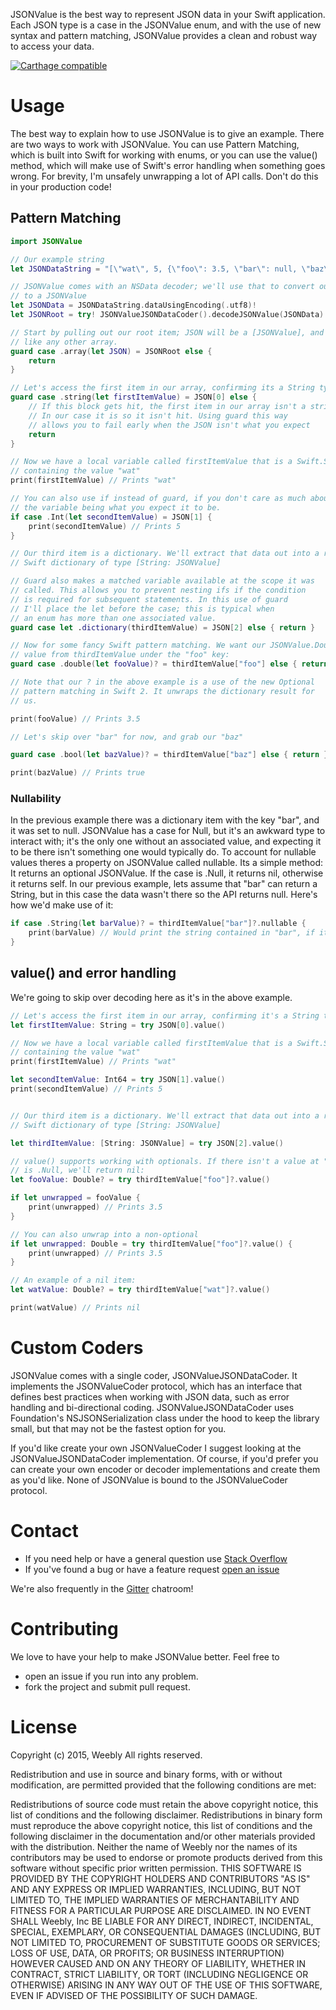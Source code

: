 JSONValue is the best way to represent JSON data in your Swift application. Each JSON type is a case in the JSONValue enum,
and with the use of new syntax and pattern matching, JSONValue provides a clean and robust way to access your data.

[![Carthage compatible](https://img.shields.io/badge/Carthage-compatible-4BC51D.svg?style=flat)](https://github.com/Carthage/Carthage)

# Usage

The best way to explain how to use JSONValue is to give an example. There are two ways to work with JSONValue. You can use
Pattern Matching, which is built into Swift for working with enums, or you can use the value() method, which will make
use of Swift's error handling when something goes wrong. For brevity, I'm unsafely unwrapping a lot of API calls. Don't do this 
in your production code!

## Pattern Matching

```swift
import JSONValue

// Our example string
let JSONDataString = "[\"wat\", 5, {\"foo\": 3.5, \"bar\": null, \"baz\": true}]"

// JSONValue comes with an NSData decoder; we'll use that to convert our string 
// to a JSONValue
let JSONData = JSONDataString.dataUsingEncoding(.utf8)!
let JSONRoot = try! JSONValueJSONDataCoder().decodeJSONValue(JSONData)

// Start by pulling out our root item; JSON will be a [JSONValue], and we can access it
// like any other array.
guard case .array(let JSON) = JSONRoot else {
    return
}

// Let's access the first item in our array, confirming its a String type
guard case .string(let firstItemValue) = JSON[0] else {
    // If this block gets hit, the first item in our array isn't a string.
    // In our case it is so it isn't hit. Using guard this way
    // allows you to fail early when the JSON isn't what you expect
    return
}

// Now we have a local variable called firstItemValue that is a Swift.String 
// containing the value "wat"
print(firstItemValue) // Prints "wat"

// You can also use if instead of guard, if you don't care as much about
// the variable being what you expect it to be.
if case .Int(let secondItemValue) = JSON[1] {
    print(secondItemValue) // Prints 5
}

// Our third item is a dictionary. We'll extract that data out into a regular 
// Swift dictionary of type [String: JSONValue]

// Guard also makes a matched variable available at the scope it was
// called. This allows you to prevent nesting ifs if the condition
// is required for subsequent statements. In this use of guard
// I'll place the let before the case; this is typical when
// an enum has more than one associated value.
guard case let .dictionary(thirdItemValue) = JSON[2] else { return }

// Now for some fancy Swift pattern matching. We want our JSONValue.Double's 
// value from thirdItemValue under the "foo" key:
guard case .double(let fooValue)? = thirdItemValue["foo"] else { return }

// Note that our ? in the above example is a use of the new Optional
// pattern matching in Swift 2. It unwraps the dictionary result for
// us.

print(fooValue) // Prints 3.5

// Let's skip over "bar" for now, and grab our "baz"

guard case .bool(let bazValue)? = thirdItemValue["baz"] else { return }

print(bazValue) // Prints true

```

### Nullability

In the previous example there was a dictionary item with the key "bar", and it was set to null. JSONValue has a case
for Null, but it's an awkward type to interact with; it's the only one without an associated value, and expecting it to 
be there isn't something one would typically do. To account for nullable values theres a property on JSONValue called
nullable. Its a simple method: It returns an optional JSONValue. If the case is .Null, it returns nil, otherwise it
returns self. In our previous example, lets assume that "bar" can return a String, but in this case the data wasn't
there so the API returns null. Here's how we'd make use of it:

```swift
if case .String(let barValue)? = thirdItemValue["bar"]?.nullable {
    print(barValue) // Would print the string contained in "bar", if it had one.
}
```

## value() and error handling

We're going to skip over decoding here as it's in the above example.

```swift
// Let's access the first item in our array, confirming it's a String type
let firstItemValue: String = try JSON[0].value()

// Now we have a local variable called firstItemValue that is a Swift.String 
// containing the value "wat"
print(firstItemValue) // Prints "wat"

let secondItemValue: Int64 = try JSON[1].value()
print(secondItemValue) // Prints 5


// Our third item is a dictionary. We'll extract that data out into a regular 
// Swift dictionary of type [String: JSONValue]

let thirdItemValue: [String: JSONValue] = try JSON[2].value()

// value() supports working with optionals. If there isn't a value at "foo", or the value
// is .Null, we'll return nil:
let fooValue: Double? = try thirdItemValue["foo"]?.value()

if let unwrapped = fooValue {
    print(unwrapped) // Prints 3.5
}

// You can also unwrap into a non-optional
if let unwrapped: Double = try thirdItemValue["foo"]?.value() {
    print(unwrapped) // Prints 3.5
}

// An example of a nil item:
let watValue: Double? = try thirdItemValue["wat"]?.value()

print(watValue) // Prints nil

```

# Custom Coders

JSONValue comes with a single coder, JSONValueJSONDataCoder. It implements the JSONValueCoder protocol, which has
an interface that defines best practices when working with JSON data, such as error handling and bi-directional
coding. JSONValueJSONDataCoder uses Foundation's NSJSONSerialization class under the hood to keep the library
small, but that may not be the fastest option for you. 

If you'd like create your own JSONValueCoder I suggest looking at the JSONValueJSONDataCoder implementation. Of 
course, if you'd prefer you can create your own encoder or decoder implementations and create them as you'd like. None
of JSONValue is bound to the JSONValueCoder protocol.

# Contact

* If you need help or have a general question use [Stack Overflow](https://stackoverflow.com/questions/tagged/jsonvalue)
* If you've found a bug or have a feature request [open an issue](https://github.com/weebly/JSONValue/issues/new)

We're also frequently in the [Gitter](https://gitter.im/weebly/JSONValue) chatroom!

# Contributing

We love to have your help to make JSONValue better. Feel free to

- open an issue if you run into any problem.
- fork the project and submit pull request.

# License

Copyright (c) 2015, Weebly All rights reserved.

Redistribution and use in source and binary forms, with or without modification, are permitted provided that the following conditions are met:

Redistributions of source code must retain the above copyright notice, this list of conditions and the following disclaimer. Redistributions in binary form must reproduce the above copyright notice, this list of conditions and the following disclaimer in the documentation and/or other materials provided with the distribution. Neither the name of Weebly nor the names of its contributors may be used to endorse or promote products derived from this software without specific prior written permission. THIS SOFTWARE IS PROVIDED BY THE COPYRIGHT HOLDERS AND CONTRIBUTORS "AS IS" AND ANY EXPRESS OR IMPLIED WARRANTIES, INCLUDING, BUT NOT LIMITED TO, THE IMPLIED WARRANTIES OF MERCHANTABILITY AND FITNESS FOR A PARTICULAR PURPOSE ARE DISCLAIMED. IN NO EVENT SHALL Weebly, Inc BE LIABLE FOR ANY DIRECT, INDIRECT, INCIDENTAL, SPECIAL, EXEMPLARY, OR CONSEQUENTIAL DAMAGES (INCLUDING, BUT NOT LIMITED TO, PROCUREMENT OF SUBSTITUTE GOODS OR SERVICES; LOSS OF USE, DATA, OR PROFITS; OR BUSINESS INTERRUPTION) HOWEVER CAUSED AND ON ANY THEORY OF LIABILITY, WHETHER IN CONTRACT, STRICT LIABILITY, OR TORT (INCLUDING NEGLIGENCE OR OTHERWISE) ARISING IN ANY WAY OUT OF THE USE OF THIS SOFTWARE, EVEN IF ADVISED OF THE POSSIBILITY OF SUCH DAMAGE.
